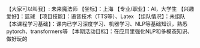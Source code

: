 【大家可以叫我】: 未来魔法师
【坐标】：上海
【专业/职业】：AI，大学生
【兴趣爱好】：篮球
【项目技能】：语音技术（TTS等）、Latex
【组队情况】：未组队
【本课程学习基础】：课内已学习深度学习、机器学习、NLP等基础知识，熟悉pytorch、transformers等
【本期活动目标】：在应用里强化NLP和多模态知识、做好玩的